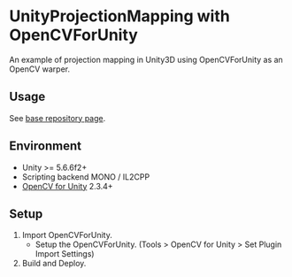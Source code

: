 # UnityProjectionMapping with OpenCVForUnity

An example of projection mapping in Unity3D using OpenCVForUnity as an OpenCV warper.

Usage
-----
See [base repository page](https://github.com/andrewmacquarrie/UnityProjectionMapping).

Environment
-----
- Unity >= 5.6.6f2+
- Scripting backend MONO / IL2CPP
- [OpenCV for Unity](https://assetstore.unity.com/packages/tools/integration/opencv-for-unity-21088?aid=1011l4ehR) 2.3.4+ 

## Setup
1. Import OpenCVForUnity.
    * Setup the OpenCVForUnity. (Tools > OpenCV for Unity > Set Plugin Import Settings)
1. Build and Deploy.
